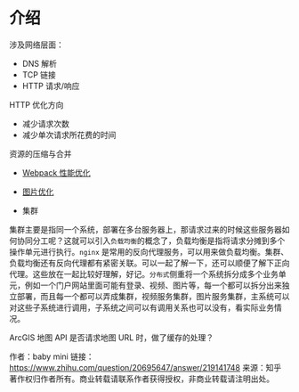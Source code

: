 # 介绍

涉及网络层面：
- DNS 解析
- TCP 链接
- HTTP 请求/响应

HTTP 优化方向
- 减少请求次数
- 减少单次请求所花费的时间

资源的压缩与合并
- [Webpack 性能优化](./webpack.md)
- [图片优化](./image.md)

- 集群
  <!-- - 部署到外网服务器与阿里云的服务器进行处理，模拟 -->
集群主要是指同一个系统，部署在多台服务器上，那请求过来的时候这些服务器如何协同分工呢？这就可以引入`负载均衡`的概念了，负载均衡是指将请求分摊到多个操作单元进行执行。`nginx` 是常用的反向代理服务，可以用来做负载均衡。集群、负载均衡还有反向代理都有紧密关联。可以一起了解一下，还可以顺便了解下正向代理。这些放在一起比较好理解，好记。`分布式`侧重将一个系统拆分成多个业务单元，例如一个门户网站里面可能有登录、视频、图片等，每一个都可以拆分出来独立部署，而且每一个都可以弄成集群，视频服务集群，图片服务集群，主系统可以对这些子系统进行调用，子系统之间可以有调用关系也可以没有，看实际业务情况。

ArcGIS 地图 API 是否请求地图 URL 时，做了缓存的处理？

作者：baby mini
链接：https://www.zhihu.com/question/20695647/answer/219141748
来源：知乎
著作权归作者所有。商业转载请联系作者获得授权，非商业转载请注明出处。